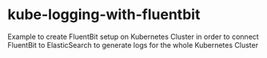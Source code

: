 # kube-logging-with-fluentbit
Example to create FluentBit setup on Kubernetes Cluster in order to connect FluentBit to ElasticSearch to generate logs for the whole Kubernetes Cluster
